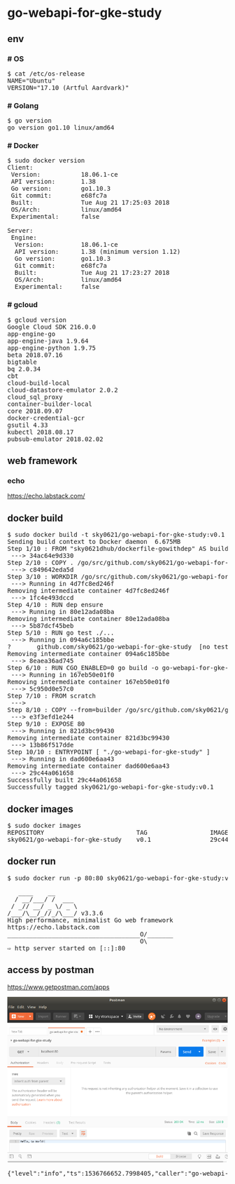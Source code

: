 # go-webapi-for-gke-study

## env

### # OS
<pre>
$ cat /etc/os-release 
NAME="Ubuntu"
VERSION="17.10 (Artful Aardvark)"
</pre>

### # Golang
<pre>
$ go version
go version go1.10 linux/amd64
</pre>

### # Docker
<pre>
$ sudo docker version
Client:
 Version:           18.06.1-ce
 API version:       1.38
 Go version:        go1.10.3
 Git commit:        e68fc7a
 Built:             Tue Aug 21 17:25:03 2018
 OS/Arch:           linux/amd64
 Experimental:      false

Server:
 Engine:
  Version:          18.06.1-ce
  API version:      1.38 (minimum version 1.12)
  Go version:       go1.10.3
  Git commit:       e68fc7a
  Built:            Tue Aug 21 17:23:27 2018
  OS/Arch:          linux/amd64
  Experimental:     false
</pre>

### # gcloud
<pre>
$ gcloud version
Google Cloud SDK 216.0.0
app-engine-go 
app-engine-java 1.9.64
app-engine-python 1.9.75
beta 2018.07.16
bigtable 
bq 2.0.34
cbt 
cloud-build-local 
cloud-datastore-emulator 2.0.2
cloud_sql_proxy 
container-builder-local 
core 2018.09.07
docker-credential-gcr 
gsutil 4.33
kubectl 2018.08.17
pubsub-emulator 2018.02.02
</pre>

## web framework

### echo
https://echo.labstack.com/

## docker build
<pre>
$ sudo docker build -t sky0621/go-webapi-for-gke-study:v0.1 .
Sending build context to Docker daemon  6.675MB
Step 1/10 : FROM "sky0621dhub/dockerfile-gowithdep" AS builder
 ---> 34ac64e9d330
Step 2/10 : COPY . /go/src/github.com/sky0621/go-webapi-for-gke-study
 ---> c849642eda5d
Step 3/10 : WORKDIR /go/src/github.com/sky0621/go-webapi-for-gke-study
 ---> Running in 4d7fc8ed246f
Removing intermediate container 4d7fc8ed246f
 ---> 1fc4e493dccd
Step 4/10 : RUN dep ensure
 ---> Running in 80e12ada08ba
Removing intermediate container 80e12ada08ba
 ---> 5b87dcf45beb
Step 5/10 : RUN go test ./...
 ---> Running in 094a6c185bbe
?   	github.com/sky0621/go-webapi-for-gke-study	[no test files]
Removing intermediate container 094a6c185bbe
 ---> 8eaea36ad745
Step 6/10 : RUN CGO_ENABLED=0 go build -o go-webapi-for-gke-study github.com/sky0621/go-webapi-for-gke-study
 ---> Running in 167eb50e01f0
Removing intermediate container 167eb50e01f0
 ---> 5c950d0e57c0
Step 7/10 : FROM scratch
 ---> 
Step 8/10 : COPY --from=builder /go/src/github.com/sky0621/go-webapi-for-gke-study/ .
 ---> e3f3efd1e244
Step 9/10 : EXPOSE 80
 ---> Running in 821d3bc99430
Removing intermediate container 821d3bc99430
 ---> 13b86f517dde
Step 10/10 : ENTRYPOINT [ "./go-webapi-for-gke-study" ]
 ---> Running in dad600e6aa43
Removing intermediate container dad600e6aa43
 ---> 29c44a061658
Successfully built 29c44a061658
Successfully tagged sky0621/go-webapi-for-gke-study:v0.1
</pre>

## docker images
<pre>
$ sudo docker images
REPOSITORY                         TAG                 IMAGE ID            CREATED             SIZE
sky0621/go-webapi-for-gke-study    v0.1                29c44a061658        6 seconds ago       14MB
</pre>

## docker run
<pre>
$ sudo docker run -p 80:80 sky0621/go-webapi-for-gke-study:v0.1

   ____    __
  / __/___/ /  ___
 / _// __/ _ \/ _ \
/___/\__/_//_/\___/ v3.3.6
High performance, minimalist Go web framework
https://echo.labstack.com
____________________________________O/_______
                                    O\
⇨ http server started on [::]:80
</pre>

## access by postman
https://www.getpostman.com/apps

![postman](postman.png)
<pre>
{"level":"info","ts":1536766652.7998405,"caller":"go-webapi-for-gke-study/main.go:21","msg":"INFO LEVEL with severity","severity":"INFO"}
</pre>
